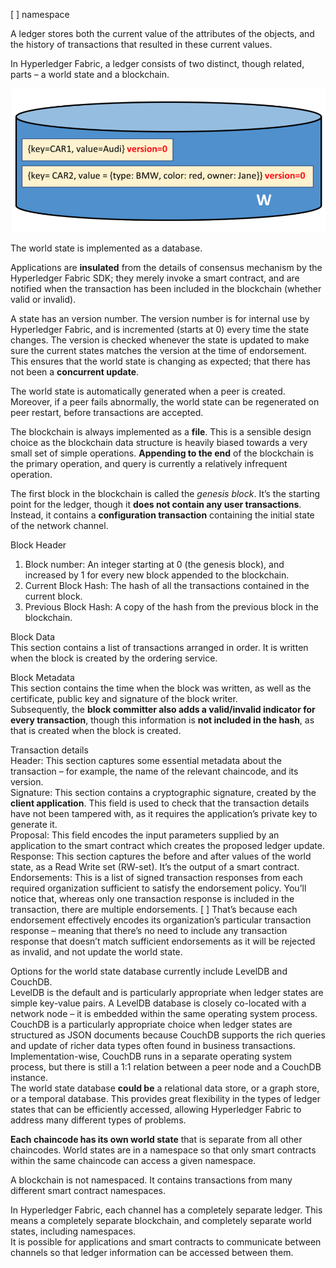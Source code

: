 [ ] namespace

A ledger stores both the current value of the attributes of the objects, and the history of transactions that resulted in these current values.

In Hyperledger Fabric, a ledger consists of two distinct, though related, parts – a world state and a blockchain.

![](src/world_state.png)  

The world state is implemented as a database.

Applications are **insulated** from the details of consensus mechanism by the Hyperledger Fabric SDK; they merely invoke a smart contract, and are notified when the transaction has been included in the blockchain (whether valid or invalid).

A state has an version number. The version number is for internal use by Hyperledger Fabric, and is incremented (starts at 0) every time the state changes. The version is checked whenever the state is updated to make sure the current states matches the version at the time of endorsement. This ensures that the world state is changing as expected; that there has not been a **concurrent update**.

The world state is automatically generated when a peer is created. Moreover, if a peer fails abnormally, the world state can be regenerated on peer restart, before transactions are accepted.

The blockchain is always implemented as a **file**. This is a sensible design choice as the blockchain data structure is heavily biased towards a very small set of simple operations. **Appending to the end** of the blockchain is the primary operation, and query is currently a relatively infrequent operation.

The first block in the blockchain is called the *genesis block*. It’s the starting point for the ledger, though it **does not contain any user transactions**. Instead, it contains a **configuration transaction** containing the initial state of the network channel.

Block Header  
1. Block number: An integer starting at 0 (the genesis block), and increased by 1 for every new block appended to the blockchain.
2. Current Block Hash: The hash of all the transactions contained in the current block.
3. Previous Block Hash: A copy of the hash from the previous block in the blockchain.

Block Data  
This section contains a list of transactions arranged in order. It is written when the block is created by the ordering service.  

Block Metadata  
This section contains the time when the block was written, as well as the certificate, public key and signature of the block writer.  
Subsequently, the **block committer also adds a valid/invalid indicator for every transaction**, though this information is **not included in the hash**, as that is created when the block is created.

Transaction details  
Header: This section captures some essential metadata about the transaction – for example, the name of the relevant chaincode, and its version.  
Signature: This section contains a cryptographic signature, created by the **client application**. This field is used to check that the transaction details have not been tampered with, as it requires the application’s private key to generate it.  
Proposal: This field encodes the input parameters supplied by an application to the smart contract which creates the proposed ledger update.  
Response: This section captures the before and after values of the world state, as a Read Write set (RW-set). It’s the output of a smart contract.  
Endorsements: This is a list of signed transaction responses from each required organization sufficient to satisfy the endorsement policy. You’ll notice that, whereas only one transaction response is included in the transaction, there are multiple endorsements. [ ] That’s because each endorsement effectively encodes its organization’s particular transaction response – meaning that there’s no need to include any transaction response that doesn’t match sufficient endorsements as it will be rejected as invalid, and not update the world state.  

Options for the world state database currently include LevelDB and CouchDB.  
LevelDB is the default and is particularly appropriate when ledger states are simple key-value pairs. A LevelDB database is closely co-located with a network node – it is embedded within the same operating system process.  
CouchDB is a particularly appropriate choice when ledger states are structured as JSON documents because CouchDB supports the rich queries and update of richer data types often found in business transactions. Implementation-wise, CouchDB runs in a separate operating system process, but there is still a 1:1 relation between a peer node and a CouchDB instance.  
The world state database **could be** a relational data store, or a graph store, or a temporal database. This provides great flexibility in the types of ledger states that can be efficiently accessed, allowing Hyperledger Fabric to address many different types of problems.

**Each chaincode has its own world state** that is separate from all other chaincodes. World states are in a namespace so that only smart contracts within the same chaincode can access a given namespace.

A blockchain is not namespaced. It contains transactions from many different smart contract namespaces.

In Hyperledger Fabric, each channel has a completely separate ledger. This means a completely separate blockchain, and completely separate world states, including namespaces.  
It is possible for applications and smart contracts to communicate between channels so that ledger information can be accessed between them.